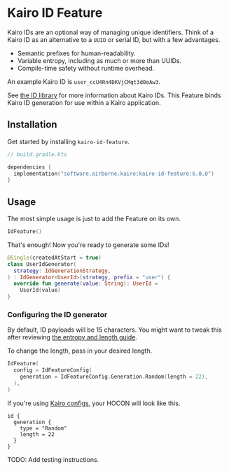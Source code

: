 # Kairo ID Feature

Kairo IDs are an optional way of managing unique identifiers.
Think of a Kairo ID as an alternative to a `UUID` or serial ID, but with a few advantages.

- Semantic prefixes for human-readability.
- Variable entropy, including as much or more than UUIDs.
- Compile-time safety without runtime overhead.

An example Kairo ID is `user_ccU4Rn4DKVjCMqt3d0oAw3`.

See [the ID library](..) for more information about Kairo IDs.
This Feature binds Kairo ID generation for use within a Kairo application.

## Installation

Get started by installing `kairo-id-feature`.

```kotlin
// build.gradle.kts

dependencies {
  implementation("software.airborne.kairo:kairo-id-feature:6.0.0")
}
```

## Usage

The most simple usage is just to add the Feature on its own.

```kotlin
IdFeature()
```

That's enough! Now you're ready to generate some IDs!

```kotlin
@Single(createdAtStart = true)
class UserIdGenerator(
  strategy: IdGenerationStrategy,
) : IdGenerator<UserId>(strategy, prefix = "user") {
  override fun generate(value: String): UserId =
    UserId(value)
}
```

### Configuring the ID generator

By default, ID payloads will be 15 characters.
You might want to tweak this
after reviewing [the entropy and length guide](../README.md#entropy-and-length-guidance).

To change the length, pass in your desired length.

```kotlin
IdFeature(
  config = IdFeatureConfig(
    generation = IdFeatureConfig.Generation.Random(length = 22),
  ),
)
```

If you're using [Kairo configs](../../kairo-config),
your HOCON will look like this.

```hocon
id {
  generation {
    type = "Random"
    length = 22
  }
}
```

TODO: Add testing instructions.
